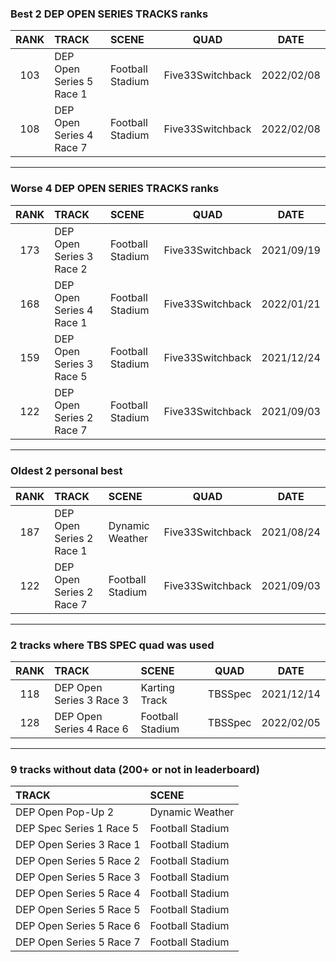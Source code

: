 ### Best 2 DEP OPEN SERIES TRACKS ranks
|RANK|TRACK|SCENE|QUAD|DATE|
|:---:|:---|:---|:---:|:---:|
|103|DEP Open Series 5 Race 1|Football Stadium|Five33Switchback|2022/02/08|
|108|DEP Open Series 4 Race 7|Football Stadium|Five33Switchback|2022/02/08|
---
### Worse 4 DEP OPEN SERIES TRACKS ranks
|RANK|TRACK|SCENE|QUAD|DATE|
|:---:|:---|:---|:---:|:---:|
|173|DEP Open Series 3 Race 2|Football Stadium|Five33Switchback|2021/09/19|
|168|DEP Open Series 4 Race 1|Football Stadium|Five33Switchback|2022/01/21|
|159|DEP Open Series 3 Race 5|Football Stadium|Five33Switchback|2021/12/24|
|122|DEP Open Series 2 Race 7|Football Stadium|Five33Switchback|2021/09/03|
---
### Oldest 2 personal best
|RANK|TRACK|SCENE|QUAD|DATE|
|:---:|:---|:---|:---:|:---:|
|187|DEP Open Series 2 Race 1|Dynamic Weather|Five33Switchback|2021/08/24|
|122|DEP Open Series 2 Race 7|Football Stadium|Five33Switchback|2021/09/03|
---
### 2 tracks where TBS SPEC quad was used
|RANK|TRACK|SCENE|QUAD|DATE|
|:---:|:---|:---|:---:|:---:|
|118|DEP Open Series 3 Race 3|Karting Track|TBSSpec|2021/12/14|
|128|DEP Open Series 4 Race 6|Football Stadium|TBSSpec|2022/02/05|
---
### 9 tracks without data (200+ or not in leaderboard)
|TRACK|SCENE|
|:---|:---|
|DEP Open Pop-Up 2|Dynamic Weather|
|DEP Spec Series 1 Race 5|Football Stadium|
|DEP Open Series 3 Race 1|Football Stadium|
|DEP Open Series 5 Race 2|Football Stadium|
|DEP Open Series 5 Race 3|Football Stadium|
|DEP Open Series 5 Race 4|Football Stadium|
|DEP Open Series 5 Race 5|Football Stadium|
|DEP Open Series 5 Race 6|Football Stadium|
|DEP Open Series 5 Race 7|Football Stadium|
